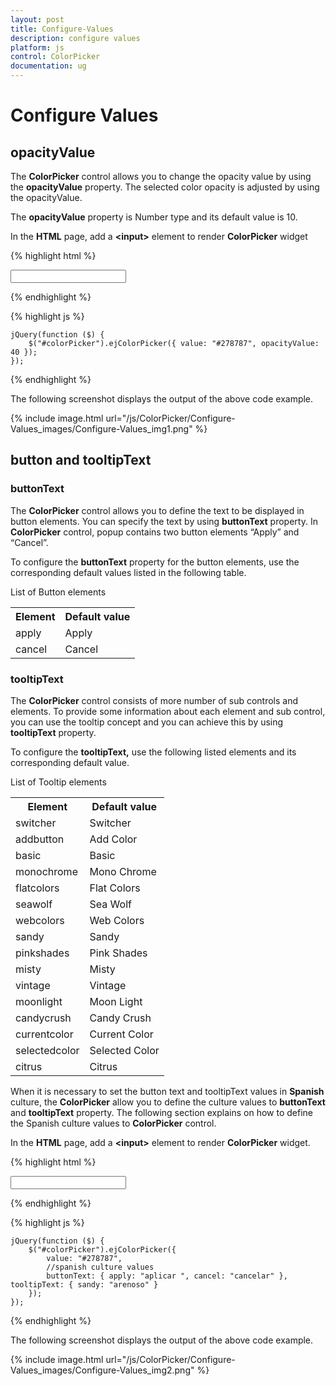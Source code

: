 ```yaml
---
layout: post
title: Configure-Values
description: configure values
platform: js
control: ColorPicker
documentation: ug
---
```


# Configure Values

## opacityValue

The **ColorPicker** control allows you to change the opacity value by using the **opacityValue** property. The selected color opacity is adjusted by using the opacityValue. 

The **opacityValue** property is Number type and its default value is 10.

In the **HTML** page, add a **&lt;input&gt;** element to render **ColorPicker** widget

{% highlight html %}


<input type="text" id="colorPicker" />    

{% endhighlight %}

{% highlight js %}

 
    jQuery(function ($) {
        $("#colorPicker").ejColorPicker({ value: "#278787", opacityValue: 40 });
    });

{% endhighlight %}

The following screenshot displays the output of the above code example.

{% include image.html url="/js/ColorPicker/Configure-Values_images/Configure-Values_img1.png" %}

## button and tooltipText

### buttonText

The **ColorPicker** control allows you to define the text to be displayed in button elements. You can specify the text by using **buttonText** property. In **ColorPicker** control, popup contains two button elements “Apply” and “Cancel”.

To configure the **buttonText** property for the button elements, use the corresponding default values listed in the following table.

List of Button elements

<table>
    <tr>
        <th>
            Element</th>
        <th>
            Default value</th>
    </tr>
    <tr>
        <td>
            apply
        </td>
        <td>
            Apply
        </td>
    </tr>
    <tr>
        <td>
            cancel
        </td>
        <td>
            Cancel
        </td>
    </tr>
</table>

### tooltipText

The **ColorPicker** control consists of more number of sub controls and elements. To provide some information about each element and sub control, you can use the tooltip concept and you can achieve this by using **tooltipText** property.

To configure the **tooltipText,** use the following listed elements and its corresponding default value.

List of Tooltip elements

<table>
    <tr>
        <th>
            Element</th>
        <th>
            Default value</th>
    </tr>
    <tr>
        <td>
            switcher
        </td>
        <td>
            Switcher
        </td>
    </tr>
    <tr>
        <td>
            addbutton
        </td>
        <td>
            Add Color
        </td>
    </tr>
    <tr>
        <td>
            basic
        </td>
        <td>
            Basic
        </td>
    </tr>
    <tr>
        <td>
            monochrome
        </td>
        <td>
            Mono Chrome
        </td>
    </tr>
    <tr>
        <td>
            flatcolors
        </td>
        <td>
            Flat Colors
        </td>
    </tr>
    <tr>
        <td>
            seawolf
        </td>
        <td>
            Sea Wolf
        </td>
    </tr>
    <tr>
        <td>
            webcolors
        </td>
        <td>
            Web Colors
        </td>
    </tr>
    <tr>
        <td>
            sandy
        </td>
        <td>
            Sandy
        </td>
    </tr>
    <tr>
        <td>
            pinkshades
        </td>
        <td>
            Pink Shades
        </td>
    </tr>
    <tr>
        <td>
            misty
        </td>
        <td>
            Misty
        </td>
    </tr>
    <tr>
        <td>
            vintage
        </td>
        <td>
            Vintage
        </td>
    </tr>
    <tr>
        <td>
            moonlight
        </td>
        <td>
            Moon Light
        </td>
    </tr>
    <tr>
        <td>
            candycrush
        </td>
        <td>
            Candy Crush
        </td>
    </tr>
    <tr>
        <td>
            currentcolor
        </td>
        <td>
            Current Color
        </td>
    </tr>
    <tr>
        <td>
            selectedcolor
        </td>
        <td>
            Selected Color
        </td>
    </tr>
    <tr>
        <td>
            citrus
        </td>
        <td>
            Citrus
        </td>
    </tr>
</table>


When it is necessary to set the button text and tooltipText values in **Spanish** culture, the **ColorPicker** allow you to define the culture values to **buttonText** and **tooltipText** property. The following section explains on how to define the Spanish culture values to **ColorPicker** control.

In the **HTML** page, add a **&lt;input&gt;** element to render **ColorPicker** widget.

{% highlight html %}


<input type="text" id="colorPicker" />    

{% endhighlight %}

{% highlight js %}

 
    jQuery(function ($) {
        $("#colorPicker").ejColorPicker({
            value: "#278787",
            //spanish culture values
            buttonText: { apply: "aplicar ", cancel: "cancelar" }, tooltipText: { sandy: "arenoso" }
        });
    });

{% endhighlight %}


The following screenshot displays the output of the above code example.

{% include image.html url="/js/ColorPicker/Configure-Values_images/Configure-Values_img2.png" %}

